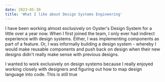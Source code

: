 ```yaml
---
date: 2023-05-30
title: 'What I like about Design Systems Engineering'
---
```


I have been working almost exclusively on Oyster's Design System for a little over a year now. When I first joined the team, I only ever had indirect experience with design systems. Either, I was implementing components as part of a feature. Or, I was informally building a design system - whereby I would make reusable components and push back on design when their new designs didn't really make sense with previous designs.

I wanted to work exclusively on design systems because I really enjoyed working closely with designers and figuring out how to map design language into code. This is still true
